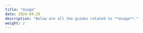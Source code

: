 ```yaml
---
title: "Usage"
date: 2024-04-29
description: "Below are all the guides related to **Usage**."
weight: 2
---
```


